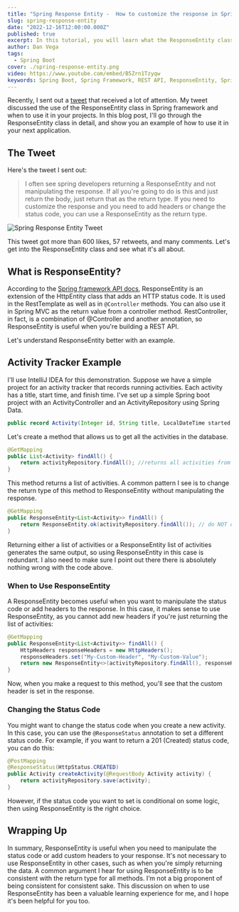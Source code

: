 ```yaml
---
title: "Spring Response Entity -  How to customize the response in Spring Boot"
slug: spring-response-entity
date: "2022-12-16T12:00:00.000Z"
published: true
excerpt: In this tutorial, you will learn what the ResponseEntity class is and how it can be used to customize the response in your Spring Boot application.
author: Dan Vega
tags:
  - Spring Boot
cover: ./spring-response-entity.png
video: https://www.youtube.com/embed/B5Zrn1Tzyqw
keywords: Spring Boot, Spring Framework, REST API, ResponseEntity, Spring Boot ResponseEntity, Spring Boot Response
---
```


Recently, I sent out a [tweet](https://twitter.com/therealdanvega/status/1599814600463355906) that received a lot of attention. My tweet discussed the use of the ResponseEntity class in Spring framework and when to use it in your projects. In this blog post, I'll go through the ResponseEntity class in detail, and show you an example of how to use it in your next application.

## The Tweet

Here's the tweet I sent out:

> I often see spring developers returning a ResponseEntity and not manipulating the response. If all you're going to do is this and just return the body, just return that as the return type. If you need to customize the response and you need to add headers or change the status code, you can use a ResponseEntity as the return type.

![Spring Response Entity Tweet](/images/blog/2022/12/16/response-entity-tweet.png)

This tweet got more than 600 likes, 57 retweets, and many comments. Let's get into the ResponseEntity class and see what it's all about.

## What is ResponseEntity?

According to the [Spring framework API docs](https://docs.spring.io/spring-framework/docs/current/reference/html/web.html#mvc-chapter.view-based-rendering), ResponseEntity is an extension of the HttpEntity class that adds an HTTP status code. It is used in the RestTemplate as well as in `@Controller` methods. You can also use it in Spring MVC as the return value from a controller method. RestController, in fact, is a combination of @Controller and another annotation, so ResponseEntity is useful when you're building a REST API.

Let's understand ResponseEntity better with an example.

## Activity Tracker Example

I'll use IntelliJ IDEA for this demonstration. Suppose we have a simple project for an activity tracker that records running activities. Each activity has a title, start time, and finish time. I've set up a simple Spring boot project with an ActivityController and an ActivityRepository using Spring Data.

```java
public record Activity(Integer id, String title, LocalDateTime started, LocalDateTime completed) { }
```

Let's create a method that allows us to get all the activities in the database.

```java
@GetMapping
public List<Activity> findAll() {
    return activityRepository.findAll(); //returns all activities from the repository
}
```

This method returns a list of activities. A common pattern I see is to change the return type of this method to ResponseEntity without manipulating the response.

```java
@GetMapping
public ResponseEntity<List<Activity>> findAll() {
    return ResponseEntity.ok(activityRepository.findAll()); // do NOT do this
}
```

Returning either a list of activities or a ResponseEntity list of activities generates the same output, so using ResponseEntity in this case is redundant. I also need to make sure I point out there there is absolutely nothing wrong with the code above.

### When to Use ResponseEntity

A ResponseEntity becomes useful when you want to manipulate the status code or add headers to the response. In this case, it makes sense to use ResponseEntity, as you cannot add new headers if you're just returning the list of activities:

```java
@GetMapping
public ResponseEntity<List<Activity>> findAll() {
    HttpHeaders responseHeaders = new HttpHeaders();
    responseHeaders.set("My-Custom-Header", "My-Custom-Value");
    return new ResponseEntity<>(activityRepository.findAll(), responseHeaders, HttpStatus.OK);
}
```

Now, when you make a request to this method, you'll see that the custom header is set in the response.

### Changing the Status Code

You might want to change the status code when you create a new activity. In this case, you can use the `@ResponseStatus` annotation to set a different status code. For example, if you want to return a 201 (Created) status code, you can do this:

```java
@PostMapping
@ResponseStatus(HttpStatus.CREATED)
public Activity createActivity(@RequestBody Activity activity) {
    return activityRepository.save(activity);
}
```

However, if the status code you want to set is conditional on some logic, then using ResponseEntity is the right choice.

## Wrapping Up

In summary, ResponseEntity is useful when you need to manipulate the status code or add custom headers to your response. It's not necessary to use ResponseEntity in other cases, such as when you're simply returning the data. A common argument I hear for using ResponseEntity is to be consistent with the return type for all methods. I’m not a big proponent of being consistent for consistent sake. This discussion on when to use ResponseEntity has been a valuable learning experience for me, and I hope it's been helpful for you too.

